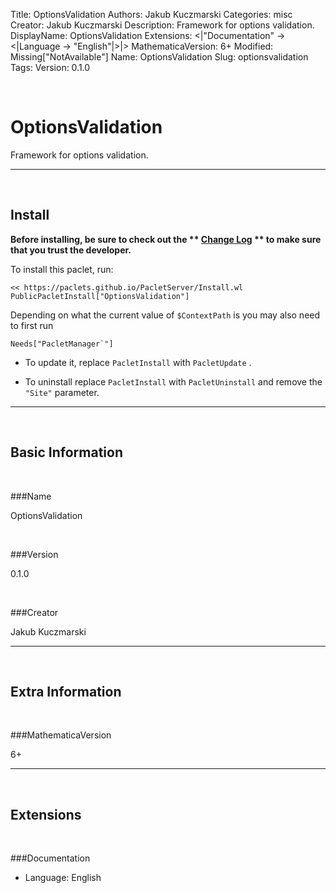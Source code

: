 Title: OptionsValidation
Authors: Jakub Kuczmarski
Categories: misc
Creator: Jakub Kuczmarski
Description: Framework for options validation.
DisplayName: OptionsValidation
Extensions: <|"Documentation" -> <|Language -> "English"|>|>
MathematicaVersion: 6+
Modified: Missing["NotAvailable"]
Name: OptionsValidation
Slug: optionsvalidation
Tags: 
Version: 0.1.0

<a id="optionsvalidation" class="Section" style="width:0;height:0;margin:0;padding:0;">&zwnj;</a>

# OptionsValidation

Framework for options validation.

---

<a id="install" class="Subsection" style="width:0;height:0;margin:0;padding:0;">&zwnj;</a>

## Install

**Before installing, be sure to check out the ** **[Change Log](https://paclets.github.io/PacletServer/pages/log.html)** ** to make sure that you trust the developer.**

To install this paclet, run:

    << https://paclets.github.io/PacletServer/Install.wl
    PublicPacletInstall["OptionsValidation"]

Depending on what the current value of  ```$ContextPath``` is you may also need to first run

    Needs["PacletManager`"]

*  To update it, replace  ```PacletInstall``` with  ```PacletUpdate``` . 

*  To uninstall replace  ```PacletInstall``` with  ```PacletUninstall``` and remove the  ```"Site"``` parameter.

---

<a id="basicinformation" class="Subsection" style="width:0;height:0;margin:0;padding:0;">&zwnj;</a>

## Basic Information

<a id="name" class="Subsubsection" style="width:0;height:0;margin:0;padding:0;">&zwnj;</a>

###Name

OptionsValidation

<a id="version" class="Subsubsection" style="width:0;height:0;margin:0;padding:0;">&zwnj;</a>

###Version

0.1.0

<a id="creator" class="Subsubsection" style="width:0;height:0;margin:0;padding:0;">&zwnj;</a>

###Creator

Jakub Kuczmarski

---

<a id="extrainformation" class="Subsection" style="width:0;height:0;margin:0;padding:0;">&zwnj;</a>

## Extra Information

<a id="mathematicaversion" class="Subsubsection" style="width:0;height:0;margin:0;padding:0;">&zwnj;</a>

###MathematicaVersion

6+

---

<a id="extensions" class="Subsection" style="width:0;height:0;margin:0;padding:0;">&zwnj;</a>

## Extensions

<a id="documentation" class="Subsubsection" style="width:0;height:0;margin:0;padding:0;">&zwnj;</a>

###Documentation

*  Language: English